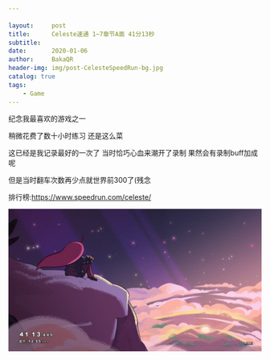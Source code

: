 ```yaml
---

layout:     post
title:      Celeste速通 1~7章节A面 41分13秒
subtitle:   
date:       2020-01-06
author:     BakaQR
header-img: img/post-CelesteSpeedRun-bg.jpg
catalog: true
tags:
    - Game
---
```


纪念我最喜欢的游戏之一

稍微花费了数十小时练习 还是这么菜

这已经是我记录最好的一次了 当时恰巧心血来潮开了录制 果然会有录制buff加成呢

但是当时翻车次数再少点就世界前300了(残念

排行榜:<https://www.speedrun.com/celeste/>

![a](img/post-CelesteSpeedRun-picture1.jpg)